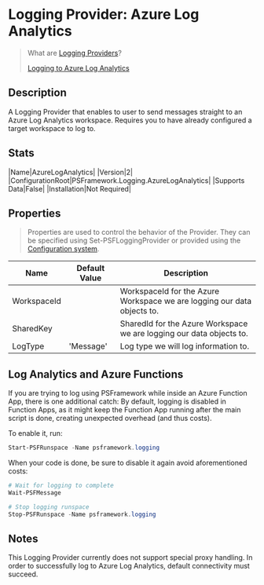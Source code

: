 ﻿# Logging Provider: Azure Log Analytics

> What are [Logging Providers](../basics/logging-providers.md)?
>
> [Logging to Azure Log Analytics](../loggingto/azureloganalytics.md)

## Description

A Logging Provider that enables to user to send messages straight to an Azure Log Analytics workspace.
Requires you to have already configured a target workspace to log to.

## Stats

|Name|AzureLogAnalytics|
|Version|2|
|ConfigurationRoot|PSFramework.Logging.AzureLogAnalytics|
|Supports Data|False|
|Installation|Not Required|

## Properties

> Properties are used to control the behavior of the Provider.
> They can be specified using Set-PSFLoggingProvider or provided using the [Configuration system](../../Configuration/overview.md).

|Name|Default Value|Description|
|---|---|---|
|WorkspaceId||WorkspaceId for the Azure Workspace we are logging our data objects to.|
|SharedKey||SharedId for the Azure Workspace we are logging our data objects to.|
|LogType|'Message'|Log type we will log information to.|

## Log Analytics and Azure Functions

If you are trying to log using PSFramework while inside an Azure Function App, there is one additional catch:
By default, logging is disabled in Function Apps, as it might keep the Function App running after the main script is done, creating unexpected overhead (and thus costs).

To enable it, run:

```powershell
Start-PSFRunspace -Name psframework.logging
```

When your code is done, be sure to disable it again avoid aforementioned costs:

```powershell
# Wait for logging to complete
Wait-PSFMessage

# Stop logging runspace
Stop-PSFRunspace -Name psframework.logging
```

## Notes

This Logging Provider currently does not support special proxy handling.
In order to successfully log to Azure Log Analytics, default connectivity must succeed.
